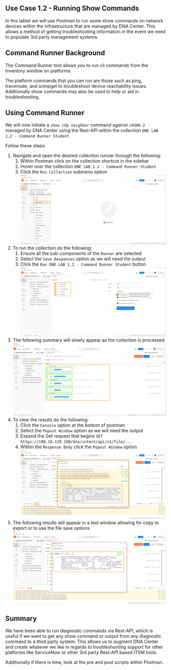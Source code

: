 ## Use Case 1.2 - Running Show Commands
In this lablet we will use *Postman* to run some show commands on network devices within the infrastructure that are managed by DNA Center. This allows a method of getting troubleshooting information in the event we need to populate 3rd party management systems.

## Command Runner Background
The Command Runner tool allows you to run cli commands from the Inventory window on platforms. 

The platform commands that you can run are those such as ping, traceroute, and snmpget to troubleshoot device reachability issues. Additionally show commands may also be used to help or aid in troubleshooting.

## Using Command Runner
We will now initiate a `show cdp neighbor` command against `c9300-2` managed by DNA Center using the Rest-API within the collection `DNE LAB 1.2 - Command Runner Student`

Follow these steps:

1. Navigate and open the desired collection runner through the following:
   1. Within Postman click on the collection shortcut in the sidebar
   2. Hover over the collection `DNE LAB 1.2 - Command Runner Student`
   3. Click the `Run Collection` submenu option
      ![json](./images/Postman-Collection-CmdRun.png?raw=true "Import JSON")
2. To run the collection do the following:
   1. Ensure all the sub-components of the `Runner` are selected
   2. Select the `Save Responses` option as we will need the output
   3. Click  the `Run DNE LAB 1.2 - Command Runner Student` button
      ![json](./images/Postman-Collection-CmdRun-Runner.png?raw=true "Import JSON")
3. The following summary will slowly appear as the collection is processed
   ![json](./images/Postman-Collection-CmdRun-Summary.png?raw=true "Import JSON")
4. To view the results do the following:
   1. Click the `Console` option at the bottom of postman
   2. Select the `Popout Window` option as we will need the output
   3. Expand the Get request that begins `GET https://198.18.129.100/dna/intent/api/v1/file/...` 
   4. Within the `Response Body` click the `Popout Window` option
      ![json](./images/Postman-Collection-CmdRun-Console.png?raw=true "Import JSON")
5. The following results will appear in a text window allowing for copy to export or to use the file save options
   ![json](./images/Postman-Collection-CmdRun-Export.png?raw=true "Import JSON")

## Summary
We have been able to run diagnostic commands via Rest-API, which is useful if we want to get any show command or output from any diagnostic command to a third party system. This allows us to augment DNA Center and create whatever we like in regards to troubleshooting support for other platforms like ServiceNow or other 3rd party Rest-API based ITSM tools. 

Additionally if there is time, look at the pre and post scripts within Postman.
